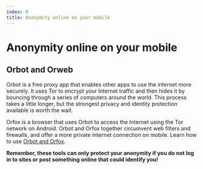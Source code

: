 ```yaml
---
index: 0
title: Anonymity online on your mobile
---
```

# Anonymity online on your mobile

## Orbot and Orweb

Orbot is a free proxy app that enables other apps to use the internet more securely. It uses Tor to encrypt your Internet traffic and then hides it by bouncing through a series of computers around the world. This process takes a little longer, but the strongest privacy and identity protection available is worth the wait.

Orfox is a browser that uses Orbot to access the Internet using the Tor network on Android. Orbot and Orfox together circumvent web filters and firewalls, and offer a more private internet connection on mobile. Learn how to use [Orbot and Orfox](umbrella://lesson/orbot-and-orfox). 

**Remember, these tools can only protect your anonymity if you do not log in to sites or post something online that could identify you!**